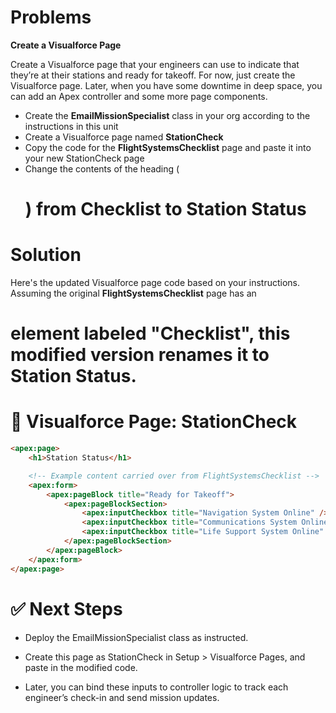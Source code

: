 # Problems

**Create a Visualforce Page**

Create a Visualforce page that your engineers can use to indicate that they’re at their stations and ready for takeoff. For now, just create the Visualforce page. Later, when you have some downtime in deep space, you can add an Apex controller and some more page components.


* Create the **EmailMissionSpecialist** class in your org according to the instructions in this unit
* Create a Visualforce page named **StationCheck**
* Copy the code for the **FlightSystemsChecklist** page and paste it into your new StationCheck page
* Change the contents of the heading (**<h1>**) from Checklist to **Station Status**


# Solution

Here's the updated Visualforce page code based on your instructions. Assuming the original **FlightSystemsChecklist** page has an **<h1>** element labeled "Checklist", this modified version renames it to **Station Status**.


# 🚀 Visualforce Page: StationCheck

``` html
<apex:page>
    <h1>Station Status</h1>

    <!-- Example content carried over from FlightSystemsChecklist -->
    <apex:form>
        <apex:pageBlock title="Ready for Takeoff">
            <apex:pageBlockSection>
                <apex:inputCheckbox title="Navigation System Online" />
                <apex:inputCheckbox title="Communications System Online" />
                <apex:inputCheckbox title="Life Support System Online" />
            </apex:pageBlockSection>
        </apex:pageBlock>
    </apex:form>
</apex:page>
```

# ✅ Next Steps
* Deploy the EmailMissionSpecialist class as instructed.

* Create this page as StationCheck in Setup > Visualforce Pages, and paste in the modified code.

* Later, you can bind these inputs to controller logic to track each engineer’s check-in and send mission updates.
